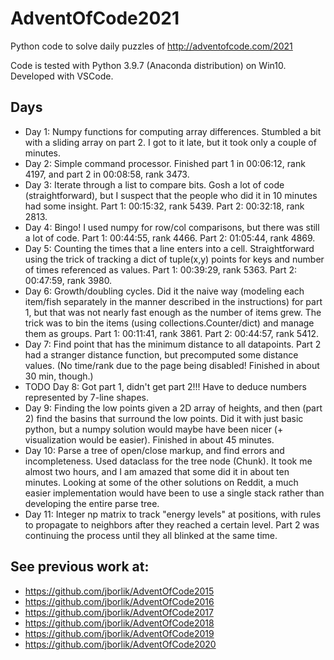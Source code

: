 # AdventOfCode2021

Python code to solve daily puzzles of http://adventofcode.com/2021

Code is tested with Python 3.9.7 (Anaconda distribution) on Win10. Developed with VSCode.

## Days

* Day 1:  Numpy functions for computing array differences.  Stumbled a bit with a sliding array on part 2.  I got to it late, but it took only a couple of minutes.
* Day 2:  Simple command processor.  Finished  part 1 in 00:06:12, rank 4197, and part 2 in 00:08:58, rank 3473.
* Day 3:  Iterate through a list to compare bits.  Gosh a lot of code (straightforward), but I suspect that the people who did it in 10 minutes had some insight.  Part 1:  00:15:32, rank 5439.  Part 2: 00:32:18, rank 2813.
* Day 4:  Bingo!  I used numpy for row/col comparisons, but there was still a lot of code.  Part 1: 00:44:55, rank  4466.  Part 2: 01:05:44, rank 4869.
* Day 5:  Counting the times that a line enters into a cell.  Straightforward using the trick of tracking a dict of tuple(x,y) points for keys and number of times referenced as values.  Part 1:  00:39:29, rank 5363.  Part 2: 00:47:59, rank  3980.
* Day 6:  Growth/doubling cycles.  Did it the naive way (modeling each item/fish separately in the manner described in the instructions) for part 1, but that was not nearly fast enough as the number of items grew.  The trick was to bin the items (using collections.Counter/dict) and manage them as groups.    Part 1: 00:11:41, rank 3861.  Part 2: 00:44:57, rank 5412.
* Day 7:  Find point that has the minimum distance to all datapoints.  Part 2 had a stranger distance function, but precomputed some distance values.  (No time/rank due to the page being disabled!  Finished in about 30 min, though.)
* TODO Day 8:  Got part 1, didn't get part 2!!!  Have to deduce numbers represented by 7-line shapes.
* Day 9:  Finding the low points given a 2D array of heights, and then (part 2) find the basins that surround the low points.  Did it with just basic python, but a numpy solution would maybe have been nicer (+ visualization would be easier).  Finished in about 45 minutes.
* Day 10:  Parse a tree of open/close markup, and find errors and incompleteness.  Used dataclass for the tree node (Chunk). It took me almost two hours, and I am amazed that some did it in about ten minutes.  Looking at some of the other solutions on Reddit, a much easier implementation would have been to use a single stack rather than developing the entire parse tree.
* Day 11:  Integer np matrix to track "energy levels" at positions, with rules to propagate to neighbors after they reached a certain level.  Part 2 was continuing the process until they all blinked at the same time.



## See previous work at:
* https://github.com/jborlik/AdventOfCode2015
* https://github.com/jborlik/AdventOfCode2016
* https://github.com/jborlik/AdventOfCode2017
* https://github.com/jborlik/AdventOfCode2018
* https://github.com/jborlik/AdventOfCode2019
* https://github.com/jborlik/AdventOfCode2020